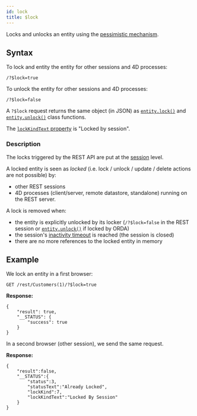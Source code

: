 ```yaml
---
id: lock
title: $lock 
---
```



Locks and unlocks an entity using the [pessimistic mechanism](../ORDA/entities.md#pessimistic-lock).


## Syntax

To lock and entity the entity for other sessions and 4D processes:

```
/?$lock=true
```


To unlock the entity for other sessions and 4D processes:

```
/?$lock=false
```

A `?$lock` request returns the same object (in JSON) as [`entity.lock()`](../API/EntityClass.md#lock) and [`entity.unlock()`](../API/EntityClass.md#unlock) class functions. 

The [`lockKindText` property](../API/EntityClass.html#lock) is "Locked by session".


### Description

The locks triggered by the REST API are put at the [session](authUsers.md#opening-sessions) level. 

A locked entity is seen as *locked* (i.e. lock / unlock / update / delete actions are not possible) by:

- other REST sessions
- 4D processes (client/server, remote datastore, standalone) running on the REST server.


A lock is removed when:

- the entity is explicitly unlocked by its locker (`/?$lock=false` in the REST session or [`entity.unlock()`](../API/EntityClass.md#unlock) if locked by ORDA)
- the session's [inactivity timeout]($directory.md) is reached (the session is closed)
- there are no more references to the locked entity in memory


## Example


We lock an entity in a first browser:

```
GET /rest/Customers(1)/?$lock=true
```

**Response:**

```
{
	"result": true,
	"__STATUS": {
		"success": true
	}
}
```
	
In a second browser (other session), we send the same request.

**Response:**

```
{
	"result":false,
	"__STATUS":{
		"status":3,
		"statusText":"Already Locked",
		"lockKind":7,
		"lockKindText":"Locked By Session"
	}
}
```

